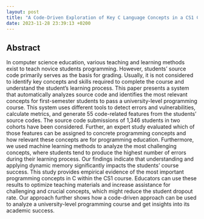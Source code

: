 ```yaml
---
layout: post
title: "A Code-Driven Exploration of Key C Language Concepts in a CS1 Class"
date: 2023-11-28 23:39:13 +0200
---
```


## Abstract

In computer science education, various teaching and learning methods exist to teach novice students programming. 
However, students’ source code primarily serves as the basis for grading. 
Usually, it is not considered to identify key concepts and skills required to complete the course and understand the student’s learning process. 
This paper presents a system that automatically analyzes source code and identifies the most relevant concepts for first-semester students to pass a university-level programming course. 
This system uses different tools to detect errors and vulnerabilities, calculate metrics, and generate 55 code-related features from the students’ source codes. 
The source code submissions of 1,346 students in two cohorts have been considered. 
Further, an expert study evaluated which of those features can be assigned to concrete programming concepts and how relevant these concepts are for programming education. 
Furthermore, we used machine learning methods to analyze the most challenging concepts, where students tend to produce the highest number of errors during their learning process. 
Our findings indicate that understanding and applying dynamic memory significantly impacts the students’ course success. 
This study provides empirical evidence of the most important programming concepts in C within the CS1 course. 
Educators can use these results to optimize teaching materials and increase assistance for challenging and crucial concepts, which might reduce the student dropout rate. 
Our approach further shows how a code-driven approach can be used to analyze a university-level programming course and get insights into its academic success.
